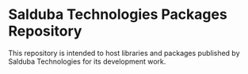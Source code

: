 # Salduba Technologies Packages Repository

This repository is intended to host libraries and packages published by Salduba Technologies for its development work.
